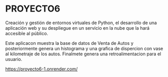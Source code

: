 # PROYECTO6
Creación y gestión de entornos virtuales de Python, el desarrollo de una aplicación web y su despliegue en un servicio en la nube que la hará accesible al público.

Este aplicacon muestra la base de datos de Venta de Autos  y posteriormente genera un histograma y  una grafica de dispercion con vase al kilometraje de los autos.
Finalmete genera una retroalimentacion para el usuario.  

https://proyecto6-1.onrender.com/
